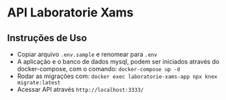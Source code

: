 # API Laboratorie Xams

## Instruções de Uso
- Copiar arquivo `.env.sample` e renomear para `.env`
- A aplicação e o banco de dados mysql, podem ser iniciados através do docker-compose, com o comando:
`docker-compose up -d`
- Rodar as migrações com: `docker exec laboratorie-xams-app npx knex migrate:latest`
- Acessar API através `http://localhost:3333/`